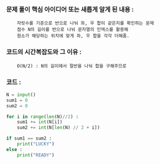 ### 문제 풀이 핵심 아이디어 또는 새롭게 알게 된 내용 :
        자릿수를 기준으로 반으로 나눠 좌, 우 합이 같은지를 확인하는 문제
        점수 N의 길이를 반으로 나눠 문자열의 인덱스를 활용해 
        원소가 해당하는 위치에 맞게 좌, 우 합을 각각 더해줌.

### 코드의 시간복잡도와 그 이유 :
        O(N/2) : N의 길이에서 절반을 나눠 합을 구해주므로

### 코드 :
```python
N = input()
sum1 = 0
sum2 = 0

for i in range(len(N)//2) :
    sum1 += int(N[i])
    sum2 += int(N[len(N) // 2 + i])

if sum1 == sum2 :
    print("LUCKY")
else :
    print("READY")
```
